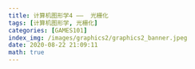 ```yaml
---
title: 计算机图形学4 ——  光栅化
tags: [计算机图形学, 光栅化]
categories: [GAMES101]
index_img: /images/graphics2/graphics2_banner.jpeg
date: 2020-08-22 21:09:11
math: true
---
```


